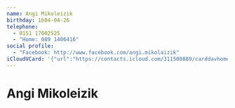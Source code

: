 ```yaml
---
name: Angi Mikoleizik
birthday: 1604-04-26
telephone:
  - 0151 17002525
  - "Home: 089 1406416"
social profile:
  - "Facebook: http://www.facebook.com/angi.mikolaizik"
iCloudVCard: '{"url":"https://contacts.icloud.com/311500889/carddavhome/card/FD47D56C-5028-430B-B6BE-99671CE82192.vcf","etag":"\"kmfhbh3f\"","data":"BEGIN:VCARD\r\nVERSION:3.0\r\nFN:\r\nN:Mikoleizik;Angi;;;\r\nUID:1372F735-9868-4096-BEDE-8C786DD16F8F\r\nBDAY;VALUE=date:1604-04-26\r\nPRODID:ez-vcard 0.9.13-fc\r\nREV:2025-04-03T22:15:23Z\r\nORG:;\r\nTEL;TYPE=CELL:0151 17002525\r\nTEL;TYPE=HOME:089 1406416\r\nX-SOCIALPROFILE;TYPE=facebook;X-USER=angi.mikolaizik;X-USERID=1683726976;X-\r\n DISPLAYNAME=Angi Mikolaizik:http://www.facebook.com/angi.mikolaizik\r\nEND:VCARD"}'
---
```

# Angi Mikoleizik